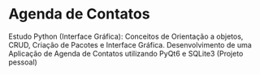 # Agenda de Contatos
 Estudo Python (Interface Gráfica): Conceitos de Orientação a objetos, CRUD,  Criação de Pacotes e Interface Gráfica. Desenvolvimento de uma Aplicação de Agenda de Contatos utilizando PyQt6 e SQLite3 (Projeto pessoal)
